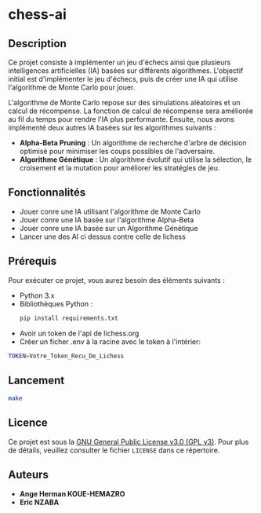 # chess-ai

## Description

Ce projet consiste à implémenter un jeu d'échecs ainsi que plusieurs intelligences artificielles (IA) basées sur différents algorithmes. L'objectif initial est d'implémenter le jeu d'échecs, puis de créer une IA qui utilise l'algorithme de Monte Carlo pour jouer. 

L'algorithme de Monte Carlo repose sur des simulations aléatoires et un calcul de récompense. La fonction de calcul de récompense sera améliorée au fil du temps pour rendre l'IA plus performante. Ensuite, nous avons implémenté deux autres IA basées sur les algorithmes suivants :
- **Alpha-Beta Pruning** : Un algorithme de recherche d'arbre de décision optimisé pour minimiser les coups possibles de l'adversaire.
- **Algorithme Génétique** : Un algorithme évolutif qui utilise la sélection, le croisement et la mutation pour améliorer les stratégies de jeu.

## Fonctionnalités

- Jouer conre une IA utilisant l'algorithme de Monte Carlo
- Jouer conre une IA basée sur l'algorithme Alpha-Beta
- Jouer conre une IA basée sur un Algorithme Génétique
- Lancer une des AI ci dessus contre celle de lichess 

## Prérequis

Pour exécuter ce projet, vous aurez besoin des éléments suivants :

- Python 3.x
- Bibliothèques Python :
  ```bash
  pip install requirements.txt
  ```
- Avoir un token de l'api de lichess.org
- Créer un ficher .env à la racine avec le token à l'intérier:
```bash
TOKEN=Votre_Token_Recu_De_Lichess
```

## Lancement
  ```bash
  make
  ```

## Licence

Ce projet est sous la [GNU General Public License v3.0 (GPL v3)](LICENSE). Pour plus de détails, veuillez consulter le fichier `LICENSE` dans ce répertoire.

## Auteurs
- **Ange Herman KOUE-HEMAZRO**
- **Eric NZABA**

